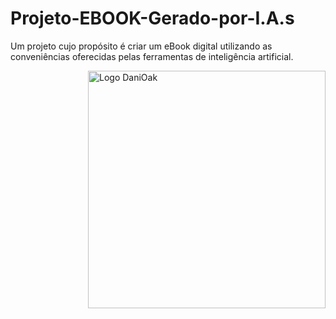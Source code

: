 # Projeto-EBOOK-Gerado-por-I.A.s
Um projeto cujo propósito é criar um eBook digital utilizando as conveniências oferecidas pelas ferramentas de inteligência artificial. 

<p align="left"> 
<img align="right" alt="Logo DaniOak" width="380" src="https://photos.google.com/u/1/share/AF1QipMWqqQnmiELbZ3QRHr60EfhSyMN4MJ5jmZLvzNQVnzmIZuI8nZ5y-nxjyj90bpVcQ/photo/AF1QipM1vqlH6Ehn2JWWP_2dgMqndUYMiF-ZtNkuRR-m?key=Zkk3TkJLajNXYU1VclJCcFUya091OXlSNUMweENR" width="400">

